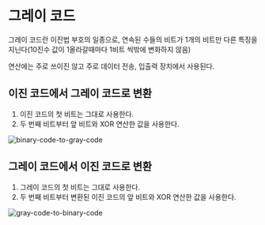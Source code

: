 # 그레이 코드

그레이 코드란 이진법 부호의 일종으로, 연속된 수들의 비트가 1개의 비트만 다른 특징을 지닌다(10진수 값이 1올라갈때마다 1비트 씩밖에 변화하지 않음)

연산에는 주로 쓰이진 않고 주로 데이터 전송, 입출력 장치에서 사용된다.

## 이진 코드에서 그레이 코드로 변환

1. 이진 코드의 첫 비트는 그대로 사용한다.
2. 두 번째 비트부터 앞 비트와 XOR 연산한 값을 사용한다.

![binary-code-to-gray-code](https://user-images.githubusercontent.com/32455422/62835262-27788380-bc91-11e9-8425-64141e504380.png)

## 그레이 코드에서 이진 코드로 변환

1. 그레이 코드의 첫 비트는 그대로 사용한다.
2. 두 번째 비트부터 변환된 이진 코드의 앞 비트와 XOR 연산한 값을 사용한다.

![gray-code-to-binary-code](https://user-images.githubusercontent.com/32455422/62835263-28a9b080-bc91-11e9-860c-a3670f44cd7a.png)
